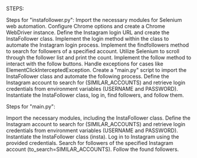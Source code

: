 STEPS:

Steps for "instafollower.py":
Import the necessary modules for Selenium web automation.
Configure Chrome options and create a Chrome WebDriver instance.
Define the Instagram login URL and create the InstaFollower class.
Implement the login method within the class to automate the Instagram login process.
Implement the findfollowers method to search for followers of a specified account.
Utilize Selenium to scroll through the follower list and print the count.
Implement the follow method to interact with the follow buttons.
Handle exceptions for cases like ElementClickInterceptedException.
Create a "main.py" script to import the InstaFollower class and automate the following process.
Define the Instagram account to search for (SIMILAR_ACCOUNTS) and retrieve login credentials from environment variables (USERNAME and PASSWORD).
Instantiate the InstaFollower class, log in, find followers, and follow them.

Steps for "main.py":

Import the necessary modules, including the InstaFollower class.
Define the Instagram account to search for (SIMILAR_ACCOUNTS) and retrieve login credentials from environment variables (USERNAME and PASSWORD).
Instantiate the InstaFollower class (insta).
Log in to Instagram using the provided credentials.
Search for followers of the specified Instagram account (to_search=SIMILAR_ACCOUNTS).
Follow the found followers.
